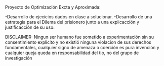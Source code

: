 Proyecto de Optimización Excta y Aproximada:

  -Desarrollo de ejecicios dados en clase a solucionar.
  -Desarrollo de una estrategia para el Dilema del prisionero junto a una explicacción y justificacción de su uso.

DISCLAIMER: Ningun ser humano fue sometido a experimentación sin su consentimiento explicito
            y no existió ninguna violacion de sus derechos fundamentales, 
            cualquier signo de amenaza o coerción es pura invención y 
            cualquier queja queda en responsabilidad del tio, no del grupo de investigación
